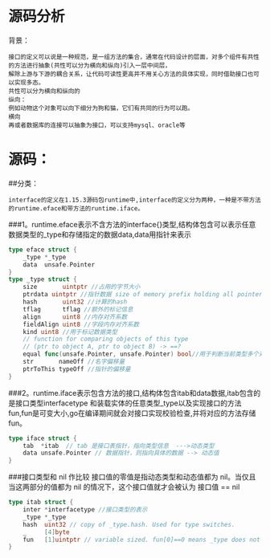 # 源码分析
背景：

    接口的定义可以说是一种规范，是一组方法的集合，通常在代码设计的层面，对多个组件有共性的方法进行抽象(共性可以分为横向和纵向)引入一层中间层，
    解除上游与下游的耦合关系，让代码可读性更高并不用关心方法的具体实现，同时借助接口也可以实现多态。
    共性可以分为横向和纵向的
    纵向：
    例如动物这个对象可以向下细分为狗和猫，它们有共同的行为可以跑。
    横向
    再或者数据库的连接可以抽象为接口，可以支持mysql、oracle等
# 源码：
##分类：

    interface的定义在1.15.3源码包runtime中,interface的定义分为两种，一种是不带方法的runtime.eface和带方法的runtime.iface。
###1。runtime.eface表示不含方法的interface{}类型,结构体包含可以表示任意数据类型的_type和存储指定的数据data,data用指针来表示
```go
type eface struct {
    _type *_type
    data  unsafe.Pointer
}
type _type struct {
    size       uintptr //占用的字节大小
    ptrdata uintptr //指针数据 size of memory prefix holding all pointers
    hash       uint32 //计算的hash
    tflag      tflag //额外的标记信息
    align      uint8 //内存对齐系数
    fieldAlign uint8 //字段内存对齐系数
    kind uint8 //用于标记数据类型
    // function for comparing objects of this type
    // (ptr to object A, ptr to object B) -> ==?
    equal func(unsafe.Pointer, unsafe.Pointer) bool//用于判断当前类型多个对象是否相等
    str       nameOff //名字偏移量
    ptrToThis typeOff //指针的偏移量
}
```

###2。runtime.iface表示包含方法的接口,结构体包含itab和data数据,itab包含的是接口类型interfacetype
和装载实体的任意类型_type以及实现接口的方法fun,fun是可变大小,go在编译期间就会对接口实现校验检查,并将对应的方法存储fun。
```go
type iface struct {
    tab  *itab  // tab 是接口表指针，指向类型信息  --->动态类型
    data unsafe.Pointer // 数据指针，则指向具体的数据 --> 动态值
}
```

###接口类型和 nil 作比较
接口值的零值是指动态类型和动态值都为 nil。当仅且当这两部分的值都为 nil 的情况下，这个接口值就才会被认为 接口值 == nil
```go
type itab struct {
    inter *interfacetype //接口类型的表示
    _type *_type
    hash  uint32 // copy of _type.hash. Used for type switches.
    _     [4]byte
    fun   [1]uintptr // variable sized. fun[0]==0 means _type does not implement inter.
}
```

